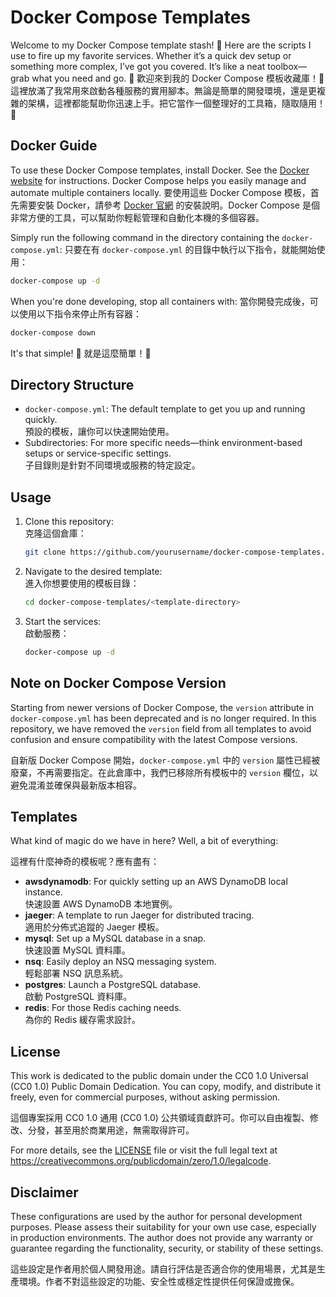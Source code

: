 # Docker Compose Templates

Welcome to my Docker Compose template stash! 🎉 Here are the scripts I use to fire up my favorite services. Whether it’s a quick dev setup or something more complex, I’ve got you covered. It’s like a neat toolbox—grab what you need and go. 🚀
歡迎來到我的 Docker Compose 模板收藏庫！🎉 這裡放滿了我常用來啟動各種服務的實用腳本。無論是簡單的開發環境，還是更複雜的架構，這裡都能幫助你迅速上手。把它當作一個整理好的工具箱，隨取隨用！🚀

## Docker Guide

To use these Docker Compose templates, install Docker. See the [Docker website](https://docs.docker.com/get-docker/) for instructions. Docker Compose helps you easily manage and automate multiple containers locally.
要使用這些 Docker Compose 模板，首先需要安裝 Docker，請參考 [Docker 官網](https://docs.docker.com/get-docker/) 的安裝說明。Docker Compose 是個非常方便的工具，可以幫助你輕鬆管理和自動化本機的多個容器。

Simply run the following command in the directory containing the `docker-compose.yml`:
只要在有 `docker-compose.yml` 的目錄中執行以下指令，就能開始使用：

```bash
docker-compose up -d
```

When you're done developing, stop all containers with:
當你開發完成後，可以使用以下指令來停止所有容器：

```bash
docker-compose down
```

It's that simple! 🚀 就是這麼簡單！🚀

## Directory Structure

- `docker-compose.yml`: The default template to get you up and running quickly.  
  預設的模板，讓你可以快速開始使用。
- Subdirectories: For more specific needs—think environment-based setups or service-specific settings.  
  子目錄則是針對不同環境或服務的特定設定。

## Usage

1. Clone this repository:  
   克隆這個倉庫：

   ```bash
   git clone https://github.com/yourusername/docker-compose-templates.git
   ```

2. Navigate to the desired template:  
   進入你想要使用的模板目錄：

   ```bash
   cd docker-compose-templates/<template-directory>
   ```

3. Start the services:  
   啟動服務：

   ```bash
   docker-compose up -d
   ```

## Note on Docker Compose Version

Starting from newer versions of Docker Compose, the `version` attribute in `docker-compose.yml` has been deprecated and is no longer required. In this repository, we have removed the `version` field from all templates to avoid confusion and ensure compatibility with the latest Compose versions.

自新版 Docker Compose 開始，`docker-compose.yml` 中的 `version` 屬性已經被廢棄，不再需要指定。在此倉庫中，我們已移除所有模板中的 `version` 欄位，以避免混淆並確保與最新版本相容。

## Templates

What kind of magic do we have in here? Well, a bit of everything:

這裡有什麼神奇的模板呢？應有盡有：

- **awsdynamodb**: For quickly setting up an AWS DynamoDB local instance.  
  快速設置 AWS DynamoDB 本地實例。
- **jaeger**: A template to run Jaeger for distributed tracing.  
  適用於分佈式追蹤的 Jaeger 模板。
- **mysql**: Set up a MySQL database in a snap.  
  快速設置 MySQL 資料庫。
- **nsq**: Easily deploy an NSQ messaging system.  
  輕鬆部署 NSQ 訊息系統。
- **postgres**: Launch a PostgreSQL database.  
  啟動 PostgreSQL 資料庫。
- **redis**: For those Redis caching needs.  
  為你的 Redis 緩存需求設計。

## License

This work is dedicated to the public domain under the CC0 1.0 Universal (CC0 1.0) Public Domain Dedication. You can copy, modify, and distribute it freely, even for commercial purposes, without asking permission.

這個專案採用 CC0 1.0 通用 (CC0 1.0) 公共領域貢獻許可。你可以自由複製、修改、分發，甚至用於商業用途，無需取得許可。

For more details, see the [LICENSE](./LICENSE) file or visit the full legal text at <https://creativecommons.org/publicdomain/zero/1.0/legalcode>.

## Disclaimer

These configurations are used by the author for personal development purposes. Please assess their suitability for your own use case, especially in production environments. The author does not provide any warranty or guarantee regarding the functionality, security, or stability of these settings.

這些設定是作者用於個人開發用途。請自行評估是否適合你的使用場景，尤其是生產環境。作者不對這些設定的功能、安全性或穩定性提供任何保證或擔保。

